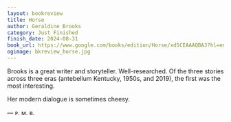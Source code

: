 ```yaml
---
layout: bookreview
title: Horse
author: Geraldine Brooks
category: Just Finished
finish_date: 2024-08-31
book_url: https://www.google.com/books/edition/Horse/xd5CEAAAQBAJ?hl=en&gbpv=0
ogimage: bkreview_horse.jpg
---
```

Brooks is a great writer and storyteller. Well-researched. Of the three stories across three eras (antebellum Kentucky, 1950s, and 2019), the first was the most interesting.

Her modern dialogue is sometimes cheesy.

— ᴘ. ᴍ. ʙ.